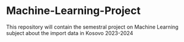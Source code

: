 # Machine-Learning-Project

This repository will contain the semestral project on Machine Learning subject about the import data in Kosovo 2023-2024
